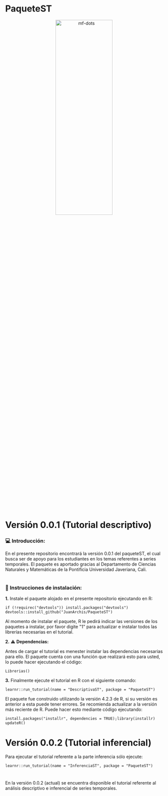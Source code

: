 # PaqueteST

<p align="center">
<a name="top" href="#"> <img src="https://media2.giphy.com/media/rGlAZysKBcjRCkAX7S/giphy.gif" alt="mf-dots" height="40%" width="60%"/> </a>

  
# Versión 0.0.1 (Tutorial descriptivo) 

### :computer: **Introducción:**

En el presente repositorio encontrará la versión 0.0.1 del paqueteST, el cual busca ser de apoyo para los estudiantes en los temas referentes a series temporales. El paquete es aportado gracias al Departamento de Ciencias Naturales y Matemáticas de la Pontificia Universidad Javeriana, Cali.

#


### :wrench: **Instrucciones de instalación:**


**1.** Instale el paquete alojado en el presente repositorio ejecutando en R:

```
if (!requirec("devtools")) install.packages("devtools")
devtools::install_github("JuanArchis/PaqueteST")
```
Al momento de instalar el paquete, R le pedirá indicar las versiones de los paquetes a instalar, por favor digite "1" para actualizar e instalar todos las librerías necesarias en el tutorial.


**2.** :warning: **Dependencias:**

Antes de cargar el tutorial es menester instalar las dependencias necesarias para ello. El paquete cuenta con una función que realizará esto para usted, lo puede hacer ejecutando el código:

```
Librerias()
```  
  
**3.** Finalmente ejecute el tutorial en R con el siguiente comando:

```
learnr::run_tutorial(name = "DescriptivaST", package = "PaqueteST")
```
El paquete fue construido utilizando la versión 4.2.3 de R, si su versión es anterior a esta puede tener errores. Se recomienda actualizar a la versión más reciente de R. Puede hacer esto mediante código ejecutando:

```
install.packages("installr", dependencies = TRUE);library(installr)
updateR()
```
 
# Versión 0.0.2 (Tutorial inferencial) 

Para ejecutar el tutorial referente a la parte inferencia sólo ejecute:
  
```
learnr::run_tutorial(name = "InferenciaST", package = "PaqueteST")
``` 

  
#
En la versión 0.0.2 (actual)  se encuentra disponible el tutorial referente al análisis descriptivo e inferencial de series temporales.
